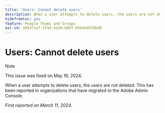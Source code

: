 ```yaml
---
title: 'Users: Cannot delete users'
description: When a user attempts to delete users, the users are not deleted. This has been reported in organizations that have migrated to the Adobe Admin Console.
hidefromtoc: yes
feature: People Teams and Groups
exl-id: a85471e7-1f4d-42e0-b05f-bbbeb45f8bd6
---
```

# Users: Cannot delete users

>[!NOTE]
>
>This issue was fixed on May 16, 2024.

When a user attempts to delete users, the users are not deleted. This has been reported in organizations that have migrated to the Adobe Admin Console.

_First reported on March 11, 2024._
